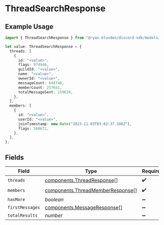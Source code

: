 # ThreadSearchResponse

## Example Usage

```typescript
import { ThreadSearchResponse } from "@ryan.blunden/discord-sdk/models/components";

let value: ThreadSearchResponse = {
  threads: [
    {
      id: "<value>",
      flags: 974946,
      guildId: "<value>",
      name: "<value>",
      ownerId: "<value>",
      messageCount: 648746,
      memberCount: 257651,
      totalMessageSent: 159639,
    },
  ],
  members: [
    {
      id: "<value>",
      userId: "<value>",
      joinTimestamp: new Date("2023-11-03T03:02:37.100Z"),
      flags: 568672,
    },
  ],
};
```

## Fields

| Field                                                                                | Type                                                                                 | Required                                                                             | Description                                                                          |
| ------------------------------------------------------------------------------------ | ------------------------------------------------------------------------------------ | ------------------------------------------------------------------------------------ | ------------------------------------------------------------------------------------ |
| `threads`                                                                            | [components.ThreadResponse](../../models/components/threadresponse.md)[]             | :heavy_check_mark:                                                                   | N/A                                                                                  |
| `members`                                                                            | [components.ThreadMemberResponse](../../models/components/threadmemberresponse.md)[] | :heavy_check_mark:                                                                   | N/A                                                                                  |
| `hasMore`                                                                            | *boolean*                                                                            | :heavy_minus_sign:                                                                   | N/A                                                                                  |
| `firstMessages`                                                                      | [components.MessageResponse](../../models/components/messageresponse.md)[]           | :heavy_minus_sign:                                                                   | N/A                                                                                  |
| `totalResults`                                                                       | *number*                                                                             | :heavy_minus_sign:                                                                   | N/A                                                                                  |